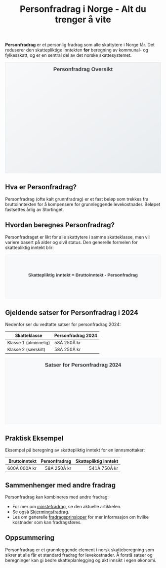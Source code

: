 ﻿---
title: "Personfradrag i Norge - Alt du trenger å vite"
meta_title: "Personfradrag i Norge - Alt du trenger å vite"
meta_description: '**Personfradrag** er et personlig fradrag som alle skattytere i Norge får. Det reduserer den skattepliktige inntekten **før** beregning av kommunal- og fylkes...'
slug: personfradrag
type: blog
layout: pages/single
---

**Personfradrag** er et personlig fradrag som alle skattytere i Norge får. Det reduserer den skattepliktige inntekten **før** beregning av kommunal- og fylkesskatt, og er en sentral del av det norske skattesystemet.

![Personfradrag Oversikt](personfradrag-image.svg)

## Hva er Personfradrag?

Personfradrag (ofte kalt grunnfradrag) er et fast beløp som trekkes fra bruttoinntekten for å kompensere for grunnleggende levekostnader. Beløpet fastsettes årlig av Stortinget.

## Hvordan beregnes Personfradrag?

Personfradraget er likt for alle skattytere i samme skatteklasse, men vil variere basert på alder og sivil status. Den generelle formelen for skattepliktig inntekt blir:

![Formel for Personfradrag](personfradrag-formel.svg)

## Gjeldende satser for Personfradrag i 2024

Nedenfor ser du vedtatte satser for personfradrag 2024:

| Skatteklasse          | Personfradrag 2024 |
|-----------------------|--------------------|
| Klasse 1 (alminnelig) | 58Â 250Â kr          |
| Klasse 2 (særskilt)   | 58Â 250Â kr          |

![Satser for Personfradrag 2024](personfradrag-satser-2024.svg)

## Praktisk Eksempel

Eksempel på beregning av skattepliktig inntekt for en lønnsmottaker:

| Bruttoinntekt | Personfradrag | Skattepliktig inntekt |
|--------------:|--------------:|-----------------------:|
| 600Â 000Â kr    |     58Â 250Â kr |               541Â 750Â kr |

## Sammenhenger med andre fradrag

Personfradrag kan kombineres med andre fradrag:

* For mer om [minstefradrag](/blogs/regnskap/hva-er-minstefradrag "Hva er Minstefradrag? Komplett Guide til Minstefradrag i Norge 2024"), se den aktuelle artikkelen.
* Se også [Skjermingsfradrag](/blogs/regnskap/hva-er-skjermingsfradrag "Hva er Skjermingsfradrag? Guide til Skjermingsfradrag i Aksjer").
* Les om generelle [fradragsprinsipper](/blogs/regnskap/hva-er-fradrag "Hva er fradrag i regnskap? Komplett Guide til Skattefradrag og Regnskapsføring") for mer informasjon om hvilke kostnader som kan fradragsføres.

## Oppsummering

Personfradrag er et grunnleggende element i norsk skatteberegning som sikrer at alle får et standard fradrag for levekostnader. Å forstå satser og beregninger kan gi bedre skatteplanlegging og økt innsikt i egen økonomi.










